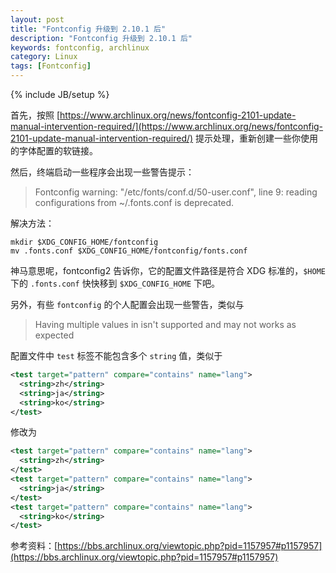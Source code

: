 ```yaml
---
layout: post
title: "Fontconfig 升级到 2.10.1 后"
description: "Fontconfig 升级到 2.10.1 后"
keywords: fontconfig, archlinux
category: Linux
tags: [Fontconfig]
---
```

{% include JB/setup %}

首先，按照 [https://www.archlinux.org/news/fontconfig-2101-update-manual-intervention-required/](https://www.archlinux.org/news/fontconfig-2101-update-manual-intervention-required/) 提示处理，重新创建一些你使用的字体配置的软链接。

然后，终端启动一些程序会出现一些警告提示：

>Fontconfig warning: "/etc/fonts/conf.d/50-user.conf", line 9: reading configurations from ~/.fonts.conf is deprecated.

解决方法：

    mkdir $XDG_CONFIG_HOME/fontconfig
    mv .fonts.conf $XDG_CONFIG_HOME/fontconfig/fonts.conf

<!-- more -->

神马意思呢，fontconfig2 告诉你，它的配置文件路径是符合 XDG 标准的，`$HOME` 下的 `.fonts.conf` 快快移到 `$XDG_CONFIG_HOME` 下吧。

另外，有些 `fontconfig` 的个人配置会出现一些警告，类似与

>Having multiple values in <test> isn't supported and may not works as expected

配置文件中 `test` 标签不能包含多个 `string` 值，类似于

```xml
<test target="pattern" compare="contains" name="lang">
  <string>zh</string>
  <string>ja</string>
  <string>ko</string>
</test>
```

修改为

```xml
<test target="pattern" compare="contains" name="lang">
  <string>zh</string>
</test>
<test target="pattern" compare="contains" name="lang">
  <string>ja</string>
</test>
<test target="pattern" compare="contains" name="lang">
  <string>ko</string>
</test>
```

参考资料：[https://bbs.archlinux.org/viewtopic.php?pid=1157957#p1157957](https://bbs.archlinux.org/viewtopic.php?pid=1157957#p1157957)
